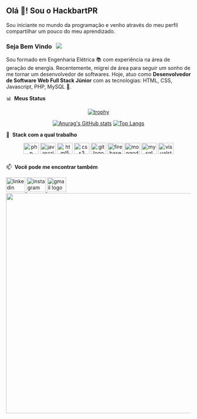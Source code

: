 ## Olá 👋! Sou o HackbartPR

Sou iniciante no mundo da programação e venho através do meu perfil compartilhar um pouco do meu aprendizado.

### Seja Bem Vindo &nbsp; ![](https://visitor-badge.glitch.me/badge?page_id=HackbartPR)

Sou formado em Engenharia Elétrica 📚 com experiência na área de geração de energia. Recentemente, migrei de área para seguir um sonho de me tornar um desenvolvedor de softwares. 
Hoje, atuo como <strong>Desenvolvedor de Software Web Full Stack Júnior</strong> com as tecnologias: HTML, CSS, Javascript, PHP, MySQL 🚀.

📊 &nbsp;**Meus Status**
<div align="center">

  [![trophy](https://github-profile-trophy.vercel.app/?username=HackbartPR&column=-1)](https://github.com/ryo-ma/github-profile-trophy)
  
</div>

<div align="center">

[![Anurag's GitHub stats](https://github-readme-stats.vercel.app/api?username=HackbartPR&show_icons=true&count_private=true&hide_rank=true)](https://github.com/anuraghazra/github-readme-stats) [![Top Langs](https://github-readme-stats.vercel.app/api/top-langs/?username=HackbartPR&layout=compact&langs_count=8)](https://github.com/anuraghazra/github-readme-stats)

</div>

🌱 &nbsp;**Stack com a qual trabalho**

<div align="center">
  <img src="https://cdn.jsdelivr.net/gh/devicons/devicon/icons/php/php-original.svg" height="30" width="42" alt="php logo"  />
  <img src="https://cdn.jsdelivr.net/gh/devicons/devicon/icons/javascript/javascript-original.svg" height="30" width="42" alt="javascript logo"  />  
  <img src="https://cdn.jsdelivr.net/gh/devicons/devicon/icons/html5/html5-original.svg" height="30" width="42" alt="html5 logo"  />
  <img src="https://cdn.jsdelivr.net/gh/devicons/devicon/icons/css3/css3-original.svg" height="30" width="42" alt="css3 logo"  />
  <img src="https://cdn.jsdelivr.net/gh/devicons/devicon/icons/git/git-original.svg" height="30" width="42" alt="git logo"  />  
  <img src="https://cdn.jsdelivr.net/gh/devicons/devicon/icons/firebase/firebase-plain.svg" height="30" width="42" alt="firebase logo"  />
  <img src="https://cdn.jsdelivr.net/gh/devicons/devicon/icons/mongodb/mongodb-original.svg" height="30" width="42" alt="mongodb logo"  />
  <img src="https://cdn.jsdelivr.net/gh/devicons/devicon/icons/mysql/mysql-original.svg" height="30" width="42" alt="mysql logo"  />
  <img src="https://cdn.jsdelivr.net/gh/devicons/devicon/icons/visualstudio/visualstudio-plain.svg" height="30" width="42" alt="visualstudio logo"  />
</div>

###

📫 &nbsp;**Você pode me encontrar também**

<div align="left">
  <a href="https://www.linkedin.com/in/carlos-guilherme-hackbart/" target="_blank">
    <img src="https://raw.githubusercontent.com/maurodesouza/profile-readme-generator/master/src/assets/icons/social/linkedin/default.svg" width="52" height="40" alt="linkedin logo"  />
  </a>
  <a href="https://www.instagram.com/carlosguilherme.hackbart/" target="_blank">
    <img src="https://raw.githubusercontent.com/maurodesouza/profile-readme-generator/master/src/assets/icons/social/instagram/default.svg" width="52" height="40" alt="instagram logo"  />
  </a>
  <a href="cgharckbart@gmail.com" target="_blank">
    <img src="https://raw.githubusercontent.com/maurodesouza/profile-readme-generator/master/src/assets/icons/social/gmail/default.svg" width="52" height="40" alt="gmail logo"  />
  </a>
</div>

<div align="center">
<img height="600" src="https://user-images.githubusercontent.com/95001642/179401996-e5a930f8-7186-4fb6-8404-49ad806e1a16.png"  />
</div>
